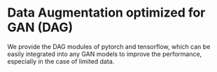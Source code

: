 # Data Augmentation optimized for GAN (DAG)

We provide the DAG modules of pytorch and tensorflow, which can be easily integrated into any GAN models to improve the performance, especially in the case of limited data.
